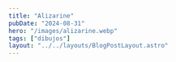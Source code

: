```yaml
---
title: "Alizarine"
pubDate: "2024-08-31"
hero: "/images/alizarine.webp"
tags: ["dibujos"]
layout: "../../layouts/BlogPostLayout.astro"
---
```

